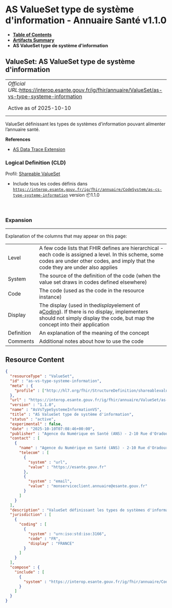 # AS ValueSet type de système d'information - Annuaire Santé v1.1.0

* [**Table of Contents**](toc.md)
* [**Artifacts Summary**](artifacts.md)
* **AS ValueSet type de système d'information**

## ValueSet: AS ValueSet type de système d'information 

| | |
| :--- | :--- |
| *Official URL*:https://interop.esante.gouv.fr/ig/fhir/annuaire/ValueSet/as-vs-type-systeme-information | *Version*:1.1.0 |
| Active as of 2025-10-10 | *Computable Name*:AsVsTypeSystemeInformationVS |

 
ValueSet définissant les types de systèmes d’information pouvant alimenter l’annuaire santé. 

 **References** 

* [AS Data Trace Extension](StructureDefinition-as-ext-data-trace.md)

### Logical Definition (CLD)

Profil: [Shareable ValueSet](http://hl7.org/fhir/R4/shareablevalueset.html)

* Include tous les codes définis dans [`https://interop.esante.gouv.fr/ig/fhir/annuaire/CodeSystem/as-cs-type-systeme-information`](CodeSystem-as-cs-type-systeme-information.md) version 📦1.1.0

 

### Expansion

-------

 Explanation of the columns that may appear on this page: 

| | |
| :--- | :--- |
| Level | A few code lists that FHIR defines are hierarchical - each code is assigned a level. In this scheme, some codes are under other codes, and imply that the code they are under also applies |
| System | The source of the definition of the code (when the value set draws in codes defined elsewhere) |
| Code | The code (used as the code in the resource instance) |
| Display | The display (used in the*display*element of a[Coding](http://hl7.org/fhir/R4/datatypes.html#Coding)). If there is no display, implementers should not simply display the code, but map the concept into their application |
| Definition | An explanation of the meaning of the concept |
| Comments | Additional notes about how to use the code |



## Resource Content

```json
{
  "resourceType" : "ValueSet",
  "id" : "as-vs-type-systeme-information",
  "meta" : {
    "profile" : ["http://hl7.org/fhir/StructureDefinition/shareablevalueset"]
  },
  "url" : "https://interop.esante.gouv.fr/ig/fhir/annuaire/ValueSet/as-vs-type-systeme-information",
  "version" : "1.1.0",
  "name" : "AsVsTypeSystemeInformationVS",
  "title" : "AS ValueSet type de système d'information",
  "status" : "active",
  "experimental" : false,
  "date" : "2025-10-10T07:08:46+00:00",
  "publisher" : "Agence du Numérique en Santé (ANS) - 2-10 Rue d'Oradour-sur-Glane, 75015 Paris",
  "contact" : [
    {
      "name" : "Agence du Numérique en Santé (ANS) - 2-10 Rue d'Oradour-sur-Glane, 75015 Paris",
      "telecom" : [
        {
          "system" : "url",
          "value" : "https://esante.gouv.fr"
        },
        {
          "system" : "email",
          "value" : "monserviceclient.annuaire@esante.gouv.fr"
        }
      ]
    }
  ],
  "description" : "ValueSet définissant les types de systèmes d'information pouvant alimenter l'annuaire santé.",
  "jurisdiction" : [
    {
      "coding" : [
        {
          "system" : "urn:iso:std:iso:3166",
          "code" : "FR",
          "display" : "FRANCE"
        }
      ]
    }
  ],
  "compose" : {
    "include" : [
      {
        "system" : "https://interop.esante.gouv.fr/ig/fhir/annuaire/CodeSystem/as-cs-type-systeme-information"
      }
    ]
  }
}

```
